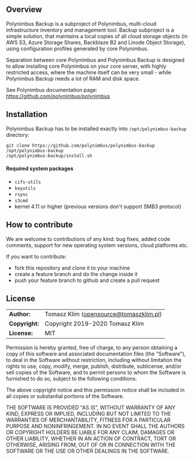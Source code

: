 ## Overview

Polynimbus Backup is a subproject of Polynimbus, multi-cloud infrastructure inventory
and management tool. Backup subproject is a simple solution, that maintains a local
copies of all cloud storage objects (in AWS S3, Azure Storage Shares, Backblaze B2 and
Linode Object Storage), using configuration profiles generated by core Polynimbus.

Separation between core Polynimbus and Polynimbus Backup is designed to allow
installing core Polynimbus on your core server, with highly restricted access,
where the machine itself can be very small - while Polynimbus Backup needs
a lot of RAM and disk space.

See Polynimbus documentation page: https://github.com/polynimbus/polynimbus


## Installation

Polynimbus Backup has to be installed exactly into `/opt/polynimbus-backup` directory:

```
git clone https://github.com/polynimbus/polynimbus-backup /opt/polynimbus-backup
/opt/polynimbus-backup/install.sh
```

#### Required system packages

- `cifs-utils`
- `keyutils`
- `rsync`
- `s3cmd`
- kernel 4.11 or higher (previous versions don't support SMB3 protocol)


## How to contribute

We are welcome to contributions of any kind: bug fixes, added code comments,
support for new operating system versions, cloud platforms etc.

If you want to contribute:
- fork this repository and clone it to your machine
- create a feature branch and do the change inside it
- push your feature branch to github and create a pull request

## License

|                      |                                          |
|:---------------------|:-----------------------------------------|
| **Author:**          | Tomasz Klim (<opensource@tomaszklim.pl>) |
| **Copyright:**       | Copyright 2019-2020 Tomasz Klim          |
| **License:**         | MIT                                      |

Permission is hereby granted, free of charge, to any person obtaining a copy
of this software and associated documentation files (the "Software"), to deal
in the Software without restriction, including without limitation the rights
to use, copy, modify, merge, publish, distribute, sublicense, and/or sell
copies of the Software, and to permit persons to whom the Software is
furnished to do so, subject to the following conditions:

The above copyright notice and this permission notice shall be included in all
copies or substantial portions of the Software.

THE SOFTWARE IS PROVIDED "AS IS", WITHOUT WARRANTY OF ANY KIND, EXPRESS OR
IMPLIED, INCLUDING BUT NOT LIMITED TO THE WARRANTIES OF MERCHANTABILITY,
FITNESS FOR A PARTICULAR PURPOSE AND NONINFRINGEMENT. IN NO EVENT SHALL THE
AUTHORS OR COPYRIGHT HOLDERS BE LIABLE FOR ANY CLAIM, DAMAGES OR OTHER
LIABILITY, WHETHER IN AN ACTION OF CONTRACT, TORT OR OTHERWISE, ARISING FROM,
OUT OF OR IN CONNECTION WITH THE SOFTWARE OR THE USE OR OTHER DEALINGS IN THE
SOFTWARE.
